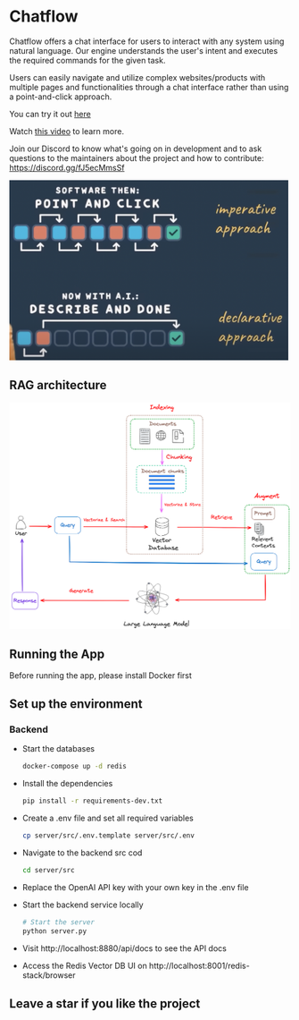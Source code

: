 # Chatflow

Chatflow offers a chat interface for users to interact with any system using natural language.
Our engine understands the user's intent and executes the required
commands for the given task.

Users can easily navigate and utilize complex websites/products with multiple pages and
functionalities through a chat interface rather than using a point-and-click
approach.

You can try it out [here](http://apps.newaisolutions.com/)

Watch [this video](https://youtu.be/S_-6Oi1Zq1o?si=7TwD9pZq47uFMf1) to learn more.

Join our Discord to know what's going on in development and to ask questions to the maintainers about the project and how to contribute: https://discord.gg/fJ5ecMmsSf

<img src="assets/declarative-imperative.png" width="500">

## RAG architecture
<img src="assets/rag-flow.png" width="800">

## Running the App
Before running the app, please install Docker first

## Set up the environment

### Backend

- Start the databases
    ```bash
    docker-compose up -d redis
    ```
- Install the dependencies
    ```bash
    pip install -r requirements-dev.txt
    ```
- Create a .env file and set all required variables
    ```bash
    cp server/src/.env.template server/src/.env
    ```
- Navigate to the backend src cod 
    ```bash
    cd server/src
    ```

- Replace the OpenAI API key with your own key in the .env file
  
- Start the backend service locally
    ```bash
  # Start the server
   python server.py
    ```
  
- Visit http://localhost:8880/api/docs to see the API docs
- Access the Redis Vector DB UI on http://localhost:8001/redis-stack/browser


## Leave a star if you like the project
